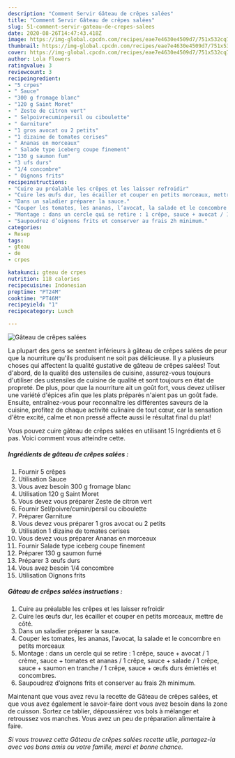 ```yaml
---
description: "Comment Servir Gâteau de crêpes salées"
title: "Comment Servir Gâteau de crêpes salées"
slug: 51-comment-servir-gateau-de-crepes-salees
date: 2020-08-26T14:47:43.418Z
image: https://img-global.cpcdn.com/recipes/eae7e4630e4509d7/751x532cq70/gateau-de-crepes-salees-photo-principale-de-la-recette.jpg
thumbnail: https://img-global.cpcdn.com/recipes/eae7e4630e4509d7/751x532cq70/gateau-de-crepes-salees-photo-principale-de-la-recette.jpg
cover: https://img-global.cpcdn.com/recipes/eae7e4630e4509d7/751x532cq70/gateau-de-crepes-salees-photo-principale-de-la-recette.jpg
author: Lola Flowers
ratingvalue: 3
reviewcount: 3
recipeingredient:
- "5 crpes"
- " Sauce"
- "300 g fromage blanc"
- "120 g Saint Moret"
- " Zeste de citron vert"
- " Selpoivrecuminpersil ou ciboulette"
- " Garniture"
- "1 gros avocat ou 2 petits"
- "1 dizaine de tomates cerises"
- " Ananas en morceaux"
- " Salade type iceberg coupe finement"
- "130 g saumon fum"
- "3 ufs durs"
- "1/4 concombre"
- " Oignons frits"
recipeinstructions:
- "Cuire au préalable les crêpes et les laisser refroidir"
- "Cuire les œufs dur, les écailler et couper en petits morceaux, mettre de côté."
- "Dans un saladier préparer la sauce."
- "Couper les tomates, les ananas, l’avocat, la salade et le concombre en petits morceaux"
- "Montage : dans un cercle qui se retire : 1 crêpe, sauce + avocat / 1 crème, sauce + tomates et ananas / 1 crêpe, sauce + salade / 1 crêpe, sauce + saumon en tranche / 1 crêpe, sauce + œufs durs émiettés et concombres."
- "Saupoudrez d’oignons frits et conserver au frais 2h minimum."
categories:
- Resep
tags:
- gteau
- de
- crpes

katakunci: gteau de crpes 
nutrition: 118 calories
recipecuisine: Indonesian
preptime: "PT24M"
cooktime: "PT46M"
recipeyield: "1"
recipecategory: Lunch

---
```



![Gâteau de crêpes salées](https://img-global.cpcdn.com/recipes/eae7e4630e4509d7/751x532cq70/gateau-de-crepes-salees-photo-principale-de-la-recette.jpg)

La plupart des gens se sentent inférieurs à gâteau de crêpes salées de peur que la nourriture qu'ils produisent ne soit pas délicieuse. Il y a plusieurs choses qui affectent la qualité gustative de gâteau de crêpes salées! Tout d'abord, de la qualité des ustensiles de cuisine, assurez-vous toujours d'utiliser des ustensiles de cuisine de qualité et sont toujours en état de propreté. De plus, pour que la nourriture ait un goût fort, vous devez utiliser une variété d'épices afin que les plats préparés n'aient pas un goût fade. Ensuite, entraînez-vous pour reconnaître les différentes saveurs de la cuisine, profitez de chaque activité culinaire de tout cœur, car la sensation d'être excité, calme et non pressé affecte aussi le résultat final du plat!

<!--inarticleads1-->

Vous pouvez cuire gâteau de crêpes salées en utilisant 15 Ingrédients et 6 pas. Voici comment vous atteindre cette.

##### Ingrédients de gâteau de crêpes salées :

1. Fournir 5 crêpes
1. Utilisation  Sauce
1. Vous avez besoin 300 g fromage blanc
1. Utilisation 120 g Saint Moret
1. Vous devez vous préparer  Zeste de citron vert
1. Fournir  Sel/poivre/cumin/persil ou ciboulette
1. Préparer  Garniture
1. Vous devez vous préparer 1 gros avocat ou 2 petits
1. Utilisation 1 dizaine de tomates cerises
1. Vous devez vous préparer  Ananas en morceaux
1. Fournir  Salade type iceberg coupe finement
1. Préparer 130 g saumon fumé
1. Préparer 3 œufs durs
1. Vous avez besoin 1/4 concombre
1. Utilisation  Oignons frits




<!--inarticleads2-->

##### Gâteau de crêpes salées instructions :

1. Cuire au préalable les crêpes et les laisser refroidir
1. Cuire les œufs dur, les écailler et couper en petits morceaux, mettre de côté.
1. Dans un saladier préparer la sauce.
1. Couper les tomates, les ananas, l’avocat, la salade et le concombre en petits morceaux
1. Montage : dans un cercle qui se retire : 1 crêpe, sauce + avocat / 1 crème, sauce + tomates et ananas / 1 crêpe, sauce + salade / 1 crêpe, sauce + saumon en tranche / 1 crêpe, sauce + œufs durs émiettés et concombres.
1. Saupoudrez d’oignons frits et conserver au frais 2h minimum.




<!--inarticleads1-->

<p>
Maintenant que vous avez revu la recette de Gâteau de crêpes salées, et que vous avez également le savoir-faire dont vous avez besoin dans la zone de cuisson. Sortez ce tablier, dépoussiérez vos bols à mélanger et retroussez vos manches. Vous avez un peu de préparation alimentaire à faire.
</p>

<p>
<i>Si vous trouvez cette Gâteau de crêpes salées recette utile, partagez-la avec vos bons amis ou votre famille, merci et bonne chance.</i>
</p>
